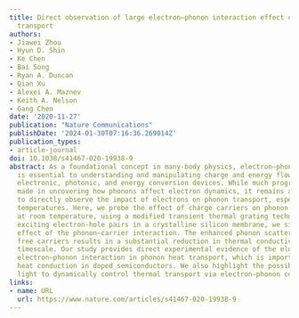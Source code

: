 ```yaml
---
title: Direct observation of large electron–phonon interaction effect on phonon heat
  transport
authors:
- Jiawei Zhou
- Hyun D. Shin
- Ke Chen
- Bai Song
- Ryan A. Duncan
- Qian Xu
- Alexei A. Maznev
- Keith A. Nelson
- Gang Chen
date: '2020-11-27'
publication: "Nature Communications"
publishDate: '2024-01-30T07:16:36.269014Z'
publication_types:
- article-journal
doi: 10.1038/s41467-020-19938-9
abstract: As a foundational concept in many-body physics, electron–phonon interaction
  is essential to understanding and manipulating charge and energy flow in various
  electronic, photonic, and energy conversion devices. While much progress has been
  made in uncovering how phonons affect electron dynamics, it remains a challenge
  to directly observe the impact of electrons on phonon transport, especially at environmental
  temperatures. Here, we probe the effect of charge carriers on phonon heat transport
  at room temperature, using a modified transient thermal grating technique. By optically
  exciting electron-hole pairs in a crystalline silicon membrane, we single out the
  effect of the phonon–carrier interaction. The enhanced phonon scattering by photoexcited
  free carriers results in a substantial reduction in thermal conductivity on a nanosecond
  timescale. Our study provides direct experimental evidence of the elusive role of
  electron–phonon interaction in phonon heat transport, which is important for understanding
  heat conduction in doped semiconductors. We also highlight the possibility of using
  light to dynamically control thermal transport via electron–phonon coupling.
links:
- name: URL
  url: https://www.nature.com/articles/s41467-020-19938-9
---
```

